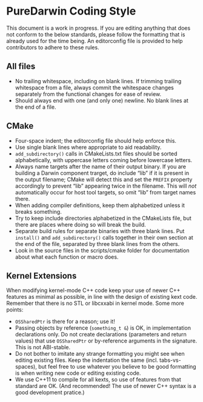 # PureDarwin Coding Style

This document is a work in progress. If you are editing anything that does not conform
to the below standards, please follow the formatting that is already used for the time being.
An editorconfig file is provided to help contributors to adhere to these rules.

## All files

* No trailing whitespace, including on blank lines. If trimming trailing whitespace from a file, always commit the whitespace changes separately from the functional changes for ease of review.
* Should always end with one (and only one) newline. No blank lines at the end of a file.

## CMake

* Four-space indent; the editorconfig file should help enforce this.
* Use single blank lines where appropriate to aid readability.
* `add_subdirectory()` calls in CMakeLists.txt files should be sorted alphabetically, with uppercase letters coming before lowercase letters.
* Always name targets after the name of their output binary. If you are building a Darwin component trarget, do include “lib” if it is present in the output filename; CMake will detect this and set the `PREFIX` property accordingly to prevent “lib” appearing twice in the filename. This will _not_ automatically occur for host tool targets, so omit “lib” from target names there.
* When adding compiler definitions, keep them alphabetized unless it breaks something.
* Try to keep include directories alphabetized in the CMakeLists file, but there are places where doing so will break the build.
* Separate build rules for separate binaries with three blank lines. Put `install()` and `add_subdirectory()` calls together in their own section at the end of the file, separated by three blank lines from the others.
* Look in the source files in the scripts/cmake folder for documentation about what each function or macro does.

## Kernel Extensions

When modifying kernel-mode C++ code keep your use of newer C++ features as minimal as possible, in line with the design of existing kext code. Remember that there is no STL or libcxxabi in kernel mode. Some more points:
* `OSSharedPtr` is there for a reason; use it!
* Passing objects by reference (`something_t &`) is OK, in implementation declarations only. Do not create declarations (parameters and return values) that use `OSSharedPtr` or by-reference arguments in the signature. This is not ABI-stable.
* Do not bother to imitate any strange formatting you might see when editing existing files. Keep the indentation the same (incl. tabs-vs-spaces), but feel free to use whatever you believe to be good formatting is when writing new code or editing existing code.
* We use C++11 to compile for all kexts, so use of features from that standard are OK. (And recommended! The use of newer C++ syntax is a good development pratice.)
